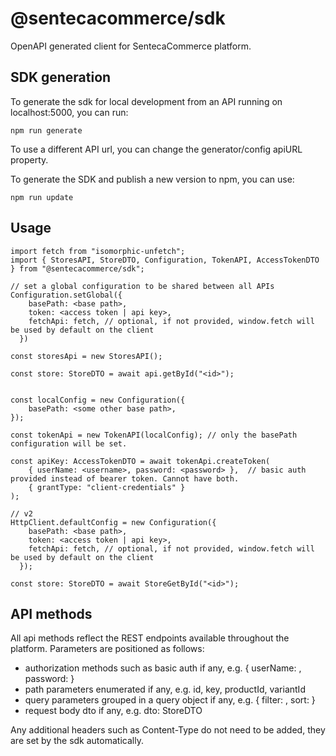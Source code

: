 # @sentecacommerce/sdk

OpenAPI generated client for SentecaCommerce platform.

## SDK generation
To generate the sdk for local development from an API running on localhost:5000, you can run:
```
npm run generate
```

To use a different API url, you can change the generator/config apiURL property.

To generate the SDK and publish a new version to npm, you can use:
```
npm run update
```

## Usage

```
import fetch from "isomorphic-unfetch";
import { StoresAPI, StoreDTO, Configuration, TokenAPI, AccessTokenDTO } from "@sentecacommerce/sdk";

// set a global configuration to be shared between all APIs
Configuration.setGlobal({
    basePath: <base path>,
    token: <access token | api key>,
    fetchApi: fetch, // optional, if not provided, window.fetch will be used by default on the client
  })

const storesApi = new StoresAPI();

const store: StoreDTO = await api.getById("<id>");


const localConfig = new Configuration({
    basePath: <some other base path>,
});

const tokenApi = new TokenAPI(localConfig); // only the basePath configuration will be set.

const apiKey: AccessTokenDTO = await tokenApi.createToken(
    { userName: <username>, password: <password> },  // basic auth provided instead of bearer token. Cannot have both.
    { grantType: "client-credentials" }
);

// v2
HttpClient.defaultConfig = new Configuration({
    basePath: <base path>,
    token: <access token | api key>,
    fetchApi: fetch, // optional, if not provided, window.fetch will be used by default on the client
  });

const store: StoreDTO = await StoreGetById("<id>");

```

## API methods

All api methods reflect the REST endpoints available throughout the platform.
Parameters are positioned as follows:
 - authorization methods such as basic auth if any, e.g. { userName: <username>, password: <password> }
 - path parameters enumerated if any, e.g. id, key, productId, variantId
 - query parameters grouped in a query object if any, e.g. { filter: <filter>, sort: <sort> }
 - request body dto if any, e.g. dto: StoreDTO

Any additional headers such as Content-Type do not need to be added, they are set by the sdk automatically.
